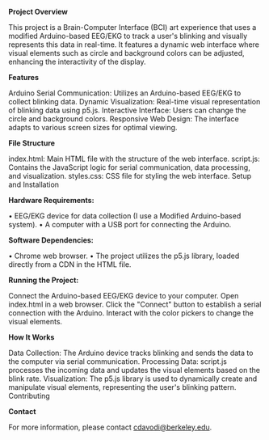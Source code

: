 __Project Overview__

This project is a Brain-Computer Interface (BCI) art experience that uses a modified Arduino-based EEG/EKG to track a user's blinking and visually represents this data in real-time. It features a dynamic web interface where visual elements such as circle and background colors can be adjusted, enhancing the interactivity of the display.

__Features__

Arduino Serial Communication: Utilizes an Arduino-based EEG/EKG to collect blinking data.
Dynamic Visualization: Real-time visual representation of blinking data using p5.js.
Interactive Interface: Users can change the circle and background colors.
Responsive Web Design: The interface adapts to various screen sizes for optimal viewing.

__File Structure__

index.html: Main HTML file with the structure of the web interface.
script.js: Contains the JavaScript logic for serial communication, data processing, and visualization.
styles.css: CSS file for styling the web interface.
Setup and Installation

__Hardware Requirements:__

• EEG/EKG device for data collection (I use a Modified Arduino-based system).
• A computer with a USB port for connecting the Arduino.

__Software Dependencies:__

• Chrome web browser.
• The project utilizes the p5.js library, loaded directly from a CDN in the HTML file.

__Running the Project:__

Connect the Arduino-based EEG/EKG device to your computer.
Open index.html in a web browser.
Click the "Connect" button to establish a serial connection with the Arduino.
Interact with the color pickers to change the visual elements.

__How It Works__

Data Collection: The Arduino device tracks blinking and sends the data to the computer via serial communication.
Processing Data: script.js processes the incoming data and updates the visual elements based on the blink rate.
Visualization: The p5.js library is used to dynamically create and manipulate visual elements, representing the user's blinking pattern.
Contributing

__Contact__

For more information, please contact cdavodi@berkeley.edu.
